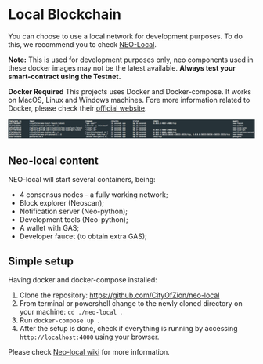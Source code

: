 # Local Blockchain
You can choose to use a local network for development purposes. To do this, we recommend you to check [NEO-Local](https://github.com/CityOfZion/neo-local).

**Note:** This is used for development purposes only, neo components used in these docker images may not be the latest available. **Always test your smart-contract using the Testnet.**

**Docker Required**
This projects uses Docker and Docker-compose. It works on MacOS, Linux and Windows machines.
Fore more information related to Docker, please check their [official website](https://www.docker.com/).


![](../../assets/neolocal.png)


## Neo-local content
NEO-local will start several containers, being:
  - 4 consensus nodes - a fully working network;
  - Block explorer \(Neoscan\);
  - Notification server \(Neo-python\);
  - Development tools \(Neo-python\);
  - A wallet with GAS;
  - Developer faucet (to obtain extra GAS);

## Simple setup
Having docker and docker-compose installed:
  1. Clone the repository:  https://github.com/CityOfZion/neo-local
  2. From terminal or powershell change to the newly cloned directory on your machine: ```cd ./neo-local ```. 
  3. Run ```docker-compose up ```. 
  4. After the setup is done, check if everything is running by accessing `http://localhost:4000` using your browser.


Please check  [Neo-local wiki](https://github.com/CityOfZion/neo-local/wiki) for more information.
